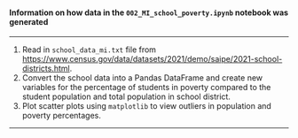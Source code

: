 #### Information on how data in the `002_MI_school_poverty.ipynb` notebook was generated

---


1. Read in `school_data_mi.txt` file from https://www.census.gov/data/datasets/2021/demo/saipe/2021-school-districts.html.
2. Convert the school data into a Pandas DataFrame and create new variables for the percentage of students in poverty compared to the student population and total population in school district.
3. Plot scatter plots using `matplotlib` to view outliers in population and poverty percentages.

---
